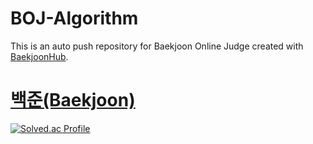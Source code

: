 # BOJ-Algorithm
This is an auto push repository for Baekjoon Online Judge created with [BaekjoonHub](https://github.com/BaekjoonHub/BaekjoonHub).

# [백준(Baekjoon)](https://www.acmicpc.net/)
[![Solved.ac Profile](http://mazassumnida.wtf/api/v2/generate_badge?boj=rudwls2717)](https://solved.ac/mldlcl2022/)
